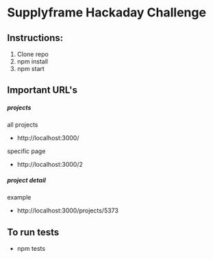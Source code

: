 # Supplyframe Hackaday Challenge

## Instructions:

1. Clone repo
2. npm install
3. npm start

## Important URL's

##### projects

all projects

- http://localhost:3000/

specific page

- http://localhost:3000/2

##### project detail

example

- http://localhost:3000/projects/5373

## To run tests

- npm tests
